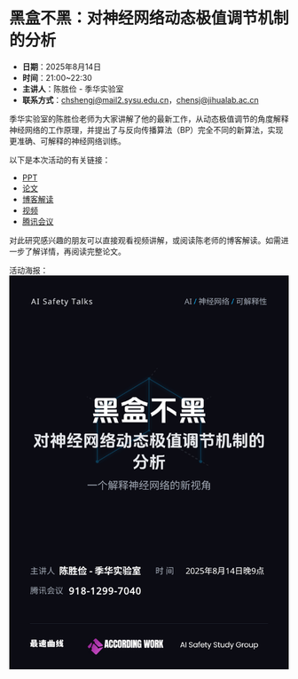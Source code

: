 # 黑盒不黑：对神经网络动态极值调节机制的分析

+ **日期**：2025年8月14日
+ **时间**：21:00~22:30
+ **主讲人**：陈胜俭 - 季华实验室
+ **联系方式**：chshengj@mail2.sysu.edu.cn，chensj@jihualab.ac.cn

季华实验室的陈胜俭老师为大家讲解了他的最新工作，从动态极值调节的角度解释神经网络的工作原理，并提出了与反向传播算法（BP）完全不同的新算法，实现更准确、可解释的神经网络训练。

以下是本次活动的有关链接：
+ [PPT](https://docs.qq.com/pdf/DTU9XYmRDbHpEaWpw)
+ [论文](https://arxiv.org/abs/2507.03885)
+ [博客解读](https://zhuanlan.zhihu.com/p/1929473151403790983)
+ [视频](https://www.bilibili.com/video/BV1zWbHz7EZ1)
+ [腾讯会议](https://meeting.tencent.com/cw/KPvA3LAw8a)

对此研究感兴趣的朋友可以直接观看视频讲解，或阅读陈老师的博客解读。如需进一步了解详情，再阅读完整论文。

活动海报：![黑盒不黑](assets/黑盒不黑.png)